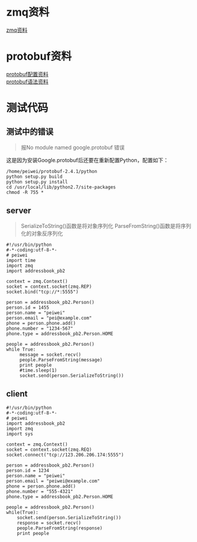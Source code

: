 # zmq资料
[zmq资料](https://github.com/futurepw/paper/blob/master/zmq.md)
# protobuf资料
[protobuf配置资料](https://github.com/futurepw/paper/blob/master/protobuf.md)<br>
[protobuf语法资料](https://github.com/futurepw/paper/blob/master/protobuf%E8%AF%AD%E6%B3%95%E6%8C%87%E5%8D%97.md)
# 测试代码
## 测试中的错误
> 报No module named google.protobuf 错误

这是因为安装Google.protobuf后还要在重新配置Python，配置如下：
```
/home/peiwei/protobuf-2.4.1/python
python setup.py build
python setup.py install
cd /usr/local/lib/python2.7/site-packages
chmod -R 755 *
```
## server
> SerializeToString()函数是将对象序列化 ParseFromString()函数是将序列化的对象反序列化
```
#!/usr/bin/python
#-*-coding:utf-8-*-
# peiwei
import time
import zmq
import addressbook_pb2

context = zmq.Context()
socket = context.socket(zmq.REP)
socket.bind("tcp://*:5555")

person = addressbook_pb2.Person()
person.id = 1455
person.name = "peiwei"
person.email = "pei@example.com"
phone = person.phone.add()
phone.number = "1234-567"
phone.type = addressbook_pb2.Person.HOME

people = addressbook_pb2.Person()
while True:
     message = socket.recv()
     people.ParseFromString(message)
     print people
     #time.sleep(1)
     socket.send(person.SerializeToString())

```
## client
```
#!/usr/bin/python
#-*-coding:utf-8-*-
# peiwei
import addressbook_pb2
import zmq
import sys

context = zmq.Context()
socket = context.socket(zmq.REQ)
socket.connect("tcp://123.206.206.174:5555")

person = addressbook_pb2.Person()
person.id = 1234
person.name = "peiwei"
person.email = "peiwei@example.com"
phone = person.phone.add()
phone.number = "555-4321"
phone.type = addressbook_pb2.Person.HOME

people = addressbook_pb2.Person()
while(True):
    socket.send(person.SerializeToString())
    response = socket.recv()
    people.ParseFromString(response)
    print people

```
